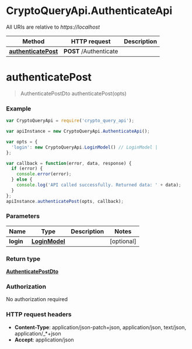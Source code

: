 # CryptoQueryApi.AuthenticateApi

All URIs are relative to *https://localhost*

Method | HTTP request | Description
------------- | ------------- | -------------
[**authenticatePost**](AuthenticateApi.md#authenticatePost) | **POST** /Authenticate | 


<a name="authenticatePost"></a>
# **authenticatePost**
> AuthenticatePostDto authenticatePost(opts)



### Example
```javascript
var CryptoQueryApi = require('crypto_query_api');

var apiInstance = new CryptoQueryApi.AuthenticateApi();

var opts = { 
  'login': new CryptoQueryApi.LoginModel() // LoginModel | 
};

var callback = function(error, data, response) {
  if (error) {
    console.error(error);
  } else {
    console.log('API called successfully. Returned data: ' + data);
  }
};
apiInstance.authenticatePost(opts, callback);
```

### Parameters

Name | Type | Description  | Notes
------------- | ------------- | ------------- | -------------
 **login** | [**LoginModel**](LoginModel.md)|  | [optional] 

### Return type

[**AuthenticatePostDto**](AuthenticatePostDto.md)

### Authorization

No authorization required

### HTTP request headers

 - **Content-Type**: application/json-patch+json, application/json, text/json, application/_*+json
 - **Accept**: application/json

